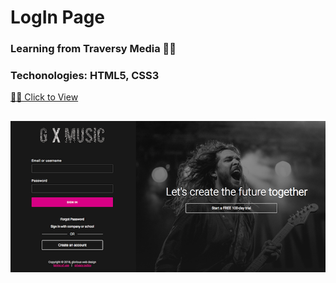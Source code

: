 # LogIn Page

### Learning from Traversy Media 👍🏼
### Techonologies: HTML5, CSS3


[💪🏼 Click to View](https://gloriading.github.io/js_image_viewer/)
## ![Alt text](img/screenshot.png?raw=true "Login Page")
